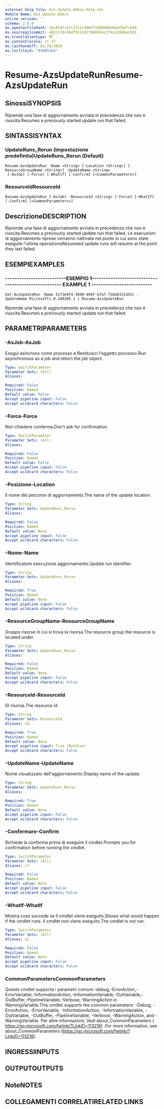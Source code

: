 ```yaml
---
external help file: Azs.Update.Admin-help.xml
Module Name: Azs.Update.Admin
online version: ''
schema: 2.0.0
ms.openlocfilehash: 19c8f8fce7c3711c5002f9588900e6bdf8efcbb0
ms.sourcegitcommit: 4d2c178cd6df9151877b08d54c1f4a228dbec9d1
ms.translationtype: MT
ms.contentlocale: it-IT
ms.lasthandoff: 01/29/2020
ms.locfileid: "93685164"
---
```

# <span data-ttu-id="50a5d-101">Resume-AzsUpdateRun</span><span class="sxs-lookup"><span data-stu-id="50a5d-101">Resume-AzsUpdateRun</span></span>

## <span data-ttu-id="50a5d-102">Sinossi</span><span class="sxs-lookup"><span data-stu-id="50a5d-102">SYNOPSIS</span></span>
<span data-ttu-id="50a5d-103">Riprende una fase di aggiornamento avviata in precedenza che non è riuscita.</span><span class="sxs-lookup"><span data-stu-id="50a5d-103">Resumes a previously started update run that failed.</span></span>

## <span data-ttu-id="50a5d-104">SINTASSI</span><span class="sxs-lookup"><span data-stu-id="50a5d-104">SYNTAX</span></span>

### <span data-ttu-id="50a5d-105">UpdateRuns_Rerun (impostazione predefinita)</span><span class="sxs-lookup"><span data-stu-id="50a5d-105">UpdateRuns_Rerun (Default)</span></span>
```
Resume-AzsUpdateRun -Name <String> [-Location <String>] [-ResourceGroupName <String>] -UpdateName <String>
 [-AsJob] [-Force] [-WhatIf] [-Confirm] [<CommonParameters>]
```

### <span data-ttu-id="50a5d-106">ResourceId</span><span class="sxs-lookup"><span data-stu-id="50a5d-106">ResourceId</span></span>
```
Resume-AzsUpdateRun [-AsJob] -ResourceId <String> [-Force] [-WhatIf] [-Confirm] [<CommonParameters>]
```

## <span data-ttu-id="50a5d-107">Descrizione</span><span class="sxs-lookup"><span data-stu-id="50a5d-107">DESCRIPTION</span></span>
<span data-ttu-id="50a5d-108">Riprende una fase di aggiornamento avviata in precedenza che non è riuscita.</span><span class="sxs-lookup"><span data-stu-id="50a5d-108">Resumes a previously started update run that failed.</span></span> <span data-ttu-id="50a5d-109">Le esecuzioni di aggiornamento riprese verranno riattivate nel punto in cui sono state eseguite l'ultima operazione</span><span class="sxs-lookup"><span data-stu-id="50a5d-109">Resumeed update runs will resume at the point they last failed.</span></span>

## <span data-ttu-id="50a5d-110">ESEMPI</span><span class="sxs-lookup"><span data-stu-id="50a5d-110">EXAMPLES</span></span>

### <span data-ttu-id="50a5d-111">--------------------------ESEMPIO 1--------------------------</span><span class="sxs-lookup"><span data-stu-id="50a5d-111">-------------------------- EXAMPLE 1 --------------------------</span></span>
```
Get-AzsUpdateRun -Name 5173e9f4-3040-494f-b7a7-738a6331d55c -UpdateName Microsoft1.0.180305.1 | Resume-AzsUpdateRun
```

<span data-ttu-id="50a5d-112">Riprende una fase di aggiornamento avviata in precedenza che non è riuscita.</span><span class="sxs-lookup"><span data-stu-id="50a5d-112">Resumes a previously started update run that failed.</span></span>

## <span data-ttu-id="50a5d-113">PARAMETRI</span><span class="sxs-lookup"><span data-stu-id="50a5d-113">PARAMETERS</span></span>

### <span data-ttu-id="50a5d-114">-AsJob</span><span class="sxs-lookup"><span data-stu-id="50a5d-114">-AsJob</span></span>
<span data-ttu-id="50a5d-115">Esegui asincrono come processo e Restituisci l'oggetto processo.</span><span class="sxs-lookup"><span data-stu-id="50a5d-115">Run asynchronous as a job and return the job object.</span></span>

```yaml
Type: SwitchParameter
Parameter Sets: (All)
Aliases: 

Required: False
Position: Named
Default value: False
Accept pipeline input: False
Accept wildcard characters: False
```

### <span data-ttu-id="50a5d-116">-Force</span><span class="sxs-lookup"><span data-stu-id="50a5d-116">-Force</span></span>
<span data-ttu-id="50a5d-117">Non chiedere conferma.</span><span class="sxs-lookup"><span data-stu-id="50a5d-117">Don't ask for confirmation.</span></span>

```yaml
Type: SwitchParameter
Parameter Sets: (All)
Aliases: 

Required: False
Position: Named
Default value: False
Accept pipeline input: False
Accept wildcard characters: False
```

### <span data-ttu-id="50a5d-118">-Posizione</span><span class="sxs-lookup"><span data-stu-id="50a5d-118">-Location</span></span>
<span data-ttu-id="50a5d-119">Il nome del percorso di aggiornamento.</span><span class="sxs-lookup"><span data-stu-id="50a5d-119">The name of the update location.</span></span>

```yaml
Type: String
Parameter Sets: UpdateRuns_Rerun
Aliases: 

Required: False
Position: Named
Default value: None
Accept pipeline input: False
Accept wildcard characters: False
```

### <span data-ttu-id="50a5d-120">-Nome</span><span class="sxs-lookup"><span data-stu-id="50a5d-120">-Name</span></span>
<span data-ttu-id="50a5d-121">Identificatore esecuzione aggiornamento.</span><span class="sxs-lookup"><span data-stu-id="50a5d-121">Update run identifier.</span></span>

```yaml
Type: String
Parameter Sets: UpdateRuns_Rerun
Aliases: 

Required: True
Position: Named
Default value: None
Accept pipeline input: False
Accept wildcard characters: False
```

### <span data-ttu-id="50a5d-122">-ResourceGroupName</span><span class="sxs-lookup"><span data-stu-id="50a5d-122">-ResourceGroupName</span></span>
<span data-ttu-id="50a5d-123">Gruppo risorse in cui si trova la risorsa.</span><span class="sxs-lookup"><span data-stu-id="50a5d-123">The resource group the resource is located under.</span></span>

```yaml
Type: String
Parameter Sets: UpdateRuns_Rerun
Aliases: 

Required: False
Position: Named
Default value: None
Accept pipeline input: False
Accept wildcard characters: False
```

### <span data-ttu-id="50a5d-124">-ResourceId</span><span class="sxs-lookup"><span data-stu-id="50a5d-124">-ResourceId</span></span>
<span data-ttu-id="50a5d-125">ID risorsa.</span><span class="sxs-lookup"><span data-stu-id="50a5d-125">The resource id.</span></span>

```yaml
Type: String
Parameter Sets: ResourceId
Aliases: id

Required: True
Position: Named
Default value: None
Accept pipeline input: True (ByValue)
Accept wildcard characters: False
```

### <span data-ttu-id="50a5d-126">-UpdateName</span><span class="sxs-lookup"><span data-stu-id="50a5d-126">-UpdateName</span></span>
<span data-ttu-id="50a5d-127">Nome visualizzato dell'aggiornamento.</span><span class="sxs-lookup"><span data-stu-id="50a5d-127">Display name of the update.</span></span>

```yaml
Type: String
Parameter Sets: UpdateRuns_Rerun
Aliases: 

Required: True
Position: Named
Default value: None
Accept pipeline input: False
Accept wildcard characters: False
```

### <span data-ttu-id="50a5d-128">-Confermare</span><span class="sxs-lookup"><span data-stu-id="50a5d-128">-Confirm</span></span>
<span data-ttu-id="50a5d-129">Richiede la conferma prima di eseguire il cmdlet.</span><span class="sxs-lookup"><span data-stu-id="50a5d-129">Prompts you for confirmation before running the cmdlet.</span></span>

```yaml
Type: SwitchParameter
Parameter Sets: (All)
Aliases: cf

Required: False
Position: Named
Default value: None
Accept pipeline input: False
Accept wildcard characters: False
```

### <span data-ttu-id="50a5d-130">-WhatIf</span><span class="sxs-lookup"><span data-stu-id="50a5d-130">-WhatIf</span></span>
<span data-ttu-id="50a5d-131">Mostra cosa succede se il cmdlet viene eseguito.</span><span class="sxs-lookup"><span data-stu-id="50a5d-131">Shows what would happen if the cmdlet runs.</span></span>
<span data-ttu-id="50a5d-132">Il cmdlet non viene eseguito.</span><span class="sxs-lookup"><span data-stu-id="50a5d-132">The cmdlet is not run.</span></span>

```yaml
Type: SwitchParameter
Parameter Sets: (All)
Aliases: wi

Required: False
Position: Named
Default value: None
Accept pipeline input: False
Accept wildcard characters: False
```

### <span data-ttu-id="50a5d-133">CommonParameters</span><span class="sxs-lookup"><span data-stu-id="50a5d-133">CommonParameters</span></span>
<span data-ttu-id="50a5d-134">Questo cmdlet supporta i parametri comuni:-debug,-ErrorAction,-ErrorVariable,-InformationAction,-InformationVariable,-OutVariable,-OutBuffer,-PipelineVariable,-Verbose,-WarningAction e-WarningVariable.</span><span class="sxs-lookup"><span data-stu-id="50a5d-134">This cmdlet supports the common parameters: -Debug, -ErrorAction, -ErrorVariable, -InformationAction, -InformationVariable, -OutVariable, -OutBuffer, -PipelineVariable, -Verbose, -WarningAction, and -WarningVariable.</span></span> <span data-ttu-id="50a5d-135">Per altre informazioni, Vedi about_CommonParameters ( https://go.microsoft.com/fwlink/?LinkID=113216) .</span><span class="sxs-lookup"><span data-stu-id="50a5d-135">For more information, see about_CommonParameters (https://go.microsoft.com/fwlink/?LinkID=113216).</span></span>

## <span data-ttu-id="50a5d-136">INGRESSI</span><span class="sxs-lookup"><span data-stu-id="50a5d-136">INPUTS</span></span>

## <span data-ttu-id="50a5d-137">OUTPUT</span><span class="sxs-lookup"><span data-stu-id="50a5d-137">OUTPUTS</span></span>

## <span data-ttu-id="50a5d-138">Note</span><span class="sxs-lookup"><span data-stu-id="50a5d-138">NOTES</span></span>

## <span data-ttu-id="50a5d-139">COLLEGAMENTI CORRELATI</span><span class="sxs-lookup"><span data-stu-id="50a5d-139">RELATED LINKS</span></span>

